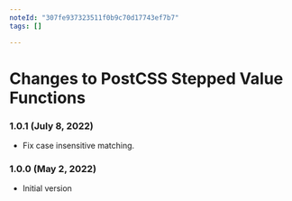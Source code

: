```yaml
---
noteId: "307fe937323511f0b9c70d17743ef7b7"
tags: []

---
```


# Changes to PostCSS Stepped Value Functions

### 1.0.1 (July 8, 2022)

- Fix case insensitive matching.

### 1.0.0 (May 2, 2022)

- Initial version
